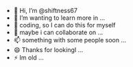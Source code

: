 - 👋 Hi, I’m @shiftness67
- 👀 I’m wanting to learn more in ...
- 🌱 coding, so I can do this for myself 
- 💞️ maybe i can collaborate on ...
- 📫 something with some people soon ...
- 😄 Thanks for lookingI ...
- ⚡ Im old ...

<!---
shiftness67/shiftness67 is a ✨ special ✨ repository because its `README.md` (this file) appears on your GitHub profile.
You can click the Preview link to take a look at your changes.
--->
